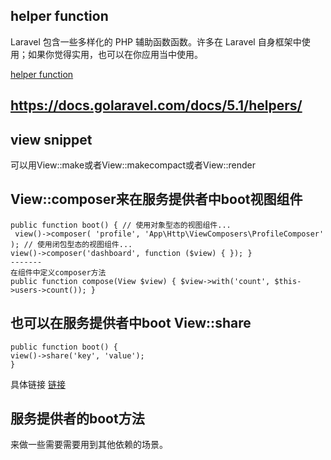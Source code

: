 ## helper function

Laravel 包含一些多样化的 PHP 辅助函数函数。许多在 Laravel 自身框架中使用；如果你觉得实用，也可以在你应用当中使用。

[helper function](https://docs.golaravel.com/docs/5.1/helpers/)

https://docs.golaravel.com/docs/5.1/helpers/
-------
## view snippet  
可以用View::make或者View::makecompact或者View::render  

## View::composer来在服务提供者中boot视图组件
```
public function boot() { // 使用对象型态的视图组件...
 view()->composer( 'profile', 'App\Http\ViewComposers\ProfileComposer' ); // 使用闭包型态的视图组件... 
view()->composer('dashboard', function ($view) { }); } 
-------
在组件中定义composer方法  
public function compose(View $view) { $view->with('count', $this->users->count()); }
```

## 也可以在服务提供者中boot  View::share
```
public function boot() { 
view()->share('key', 'value'); 
}
```
具体链接
[链接](https://docs.golaravel.com/docs/5.1/views/)

## 服务提供者的boot方法
来做一些需要需要用到其他依赖的场景。




